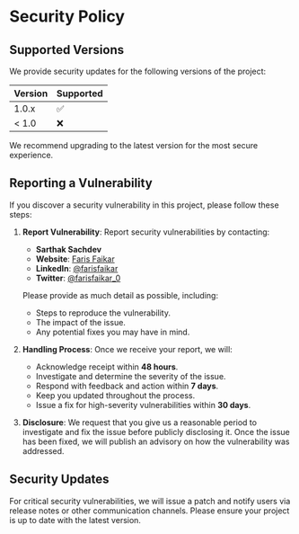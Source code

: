 # Security Policy

## Supported Versions

We provide security updates for the following versions of the project:

| Version | Supported          |
| ------- | ------------------ |
| 1.0.x   | :white_check_mark:  |
| < 1.0   | :x:                |

We recommend upgrading to the latest version for the most secure experience.

## Reporting a Vulnerability

If you discover a security vulnerability in this project, please follow these steps:

1. **Report Vulnerability**: Report security vulnerabilities by contacting:
   - **Sarthak Sachdev**
   - **Website**: [Faris Faikar](https://farisfaikar.vercel.app/)
   - **LinkedIn**: [@farisfaikar](https://www.linkedin.com/in/farisfaikar/)
   - **Twitter**: [@farisfaikar_0](https://x.com/farisfaikar_0/)

   Please provide as much detail as possible, including:
   - Steps to reproduce the vulnerability.
   - The impact of the issue.
   - Any potential fixes you may have in mind.

2. **Handling Process**: Once we receive your report, we will:
   - Acknowledge receipt within **48 hours**.
   - Investigate and determine the severity of the issue.
   - Respond with feedback and action within **7 days**.
   - Keep you updated throughout the process.
   - Issue a fix for high-severity vulnerabilities within **30 days**.

3. **Disclosure**: We request that you give us a reasonable period to investigate and fix the issue before publicly disclosing it. Once the issue has been fixed, we will publish an advisory on how the vulnerability was addressed.

## Security Updates

For critical security vulnerabilities, we will issue a patch and notify users via release notes or other communication channels. Please ensure your project is up to date with the latest version.
